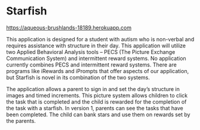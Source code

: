 # Starfish

https://aqueous-brushlands-18189.herokuapp.com

This application is designed for a student with autism who is non-verbal and requires assistance with structure in their day. This application will utilize two Applied Behavioral Analysis tools – PECS (The Picture Exchange Communication System) and intermittent reward systems. No application currently combines PECS and intermittent reward systems. There are programs like iRewards and iPrompts that offer aspects of our application, but Starfish is novel in its combination of the two systems.

The application allows a parent to sign in and set the day’s structure in images and timed increments. This picture system allows children to click the task that is completed and the child is rewarded for the completion of the task with a starfish. In version 1, parents can see the tasks that have been completed. The child can bank stars and use them on rewards set by the parents.
